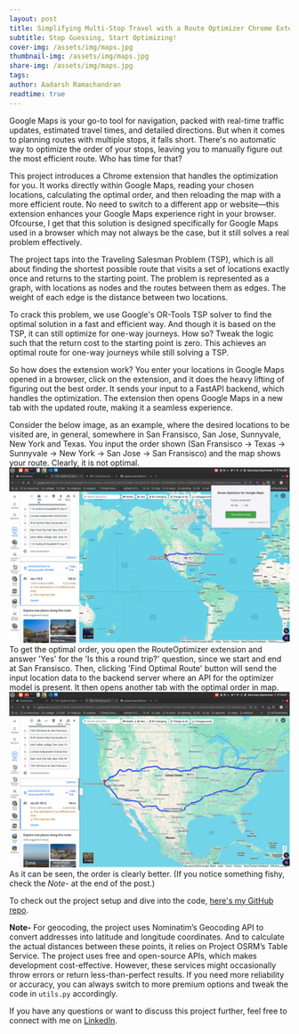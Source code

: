 ```yaml
---
layout: post
title: Simplifying Multi-Stop Travel with a Route Optimizer Chrome Extension for Google Maps
subtitle: Stop Guessing, Start Optimizing!
cover-img: /assets/img/maps.jpg
thumbnail-img: /assets/img/maps.jpg
share-img: /assets/img/maps.jpg
tags: 
author: Aadarsh Ramachandran
readtime: true
---
```


Google Maps is your go-to tool for navigation, packed with real-time traffic updates, estimated travel times, and detailed directions. But when it comes to planning routes with multiple stops, it falls short. There's no automatic way to optimize the order of your stops, leaving you to manually figure out the most efficient route. Who has time for that? 

This project introduces a Chrome extension that handles the optimization for you. It works directly within Google Maps, reading your chosen locations, calculating the optimal order, and then reloading the map with a more efficient route. No need to switch to a different app or website—this extension enhances your Google Maps experience right in your browser. Ofcourse, I get that this solution is designed specifically for Google Maps used in a browser which may not always be the case, but it still solves a real problem effectively.

The project taps into the Traveling Salesman Problem (TSP), which is all about finding the shortest possible route that visits a set of locations exactly once and returns to the starting point. The problem is represented as a graph, with locations as nodes and the routes between them as edges. The weight of each edge is the distance between two locations.

To crack this problem, we use Google's OR-Tools TSP solver to find the optimal solution in a fast and efficient way. And though it is based on the TSP, it can still optimize for one-way journeys. How so? Tweak the logic such that the return cost to the starting point is zero. This achieves an optimal route for one-way journeys while still solving a TSP.

So how does the extension work? You enter your locations in Google Maps opened in a browser, click on the extension, and it does the heavy lifting of figuring out the best order. It sends your input to a FastAPI backend, which handles the optimization. The extension then opens Google Maps in a new tab with the updated route, making it a seamless experience.

Consider the below image, as an example, where the desired locations to be visited are, in general, somewhere in San Fransisco, San Jose, Sunnyvale, New York and Texas. You input the order shown (San Fransisco -> Texas -> Sunnyvale -> New York -> San Jose -> San Fransisco) and the map shows your route. Clearly, it is not optimal.
![Example search](/assets/img/before.png)
To get the optimal order, you open the RouteOptimizer extension and answer 'Yes' for the 'Is this a round trip?' question, since we start and end at San Fransisco. Then, clicking 'Find Optimal Route' button will send the input location data to the backend server where an API for the optimizer model is present. It then opens another tab with the optimal order in map.
![After Optimizing](/assets/img/after.png)
As it can be seen, the order is clearly better. (If you notice something fishy, check the *Note-* at the end of the post.)

To check out the project setup and dive into the code, [here's my GitHub repo](https://github.com/aadarshram/RouteOptimizer/tree/main).

**Note-**
For geocoding, the project uses Nominatim’s Geocoding API to convert addresses into latitude and longitude coordinates. And to calculate the actual distances between these points, it relies on Project OSRM’s Table Service.
The project uses free and open-source APIs, which makes development cost-effective. However, these services might occasionally throw errors or return less-than-perfect results. If you need more reliability or accuracy, you can always switch to more premium options and tweak the code in `utils.py` accordingly.

If you have any questions or want to discuss this project further, feel free to connect with me on [LinkedIn](https://www.linkedin.com/in/aadarsh-ramachandran-881a08293).

